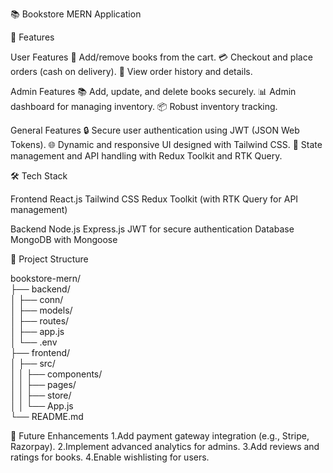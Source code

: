 📚 Bookstore MERN Application

🚀 Features

User Features
🛒 Add/remove books from the cart.
💳 Checkout and place orders (cash on delivery).
📄 View order history and details.




Admin Features
📚 Add, update, and delete books securely.
📊 Admin dashboard for managing inventory.
📦 Robust inventory tracking.



General Features
🔒 Secure user authentication using JWT (JSON Web Tokens).
🌐 Dynamic and responsive UI designed with Tailwind CSS.
🔄 State management and API handling with Redux Toolkit and RTK Query.



🛠️ Tech Stack

Frontend
React.js
Tailwind CSS
Redux Toolkit (with RTK Query for API management)

Backend
Node.js
Express.js
JWT for secure authentication
Database
MongoDB with Mongoose



📂 Project Structure

bookstore-mern/  
├── backend/  
│   ├── conn/  
│   ├── models/  
│   ├── routes/  
│   ├── app.js  
│   └── .env  
├── frontend/  
│   ├── src/  
│   │   ├── components/  
│   │   ├── pages/  
│   │   ├── store/  
│   │   └── App.js  
└── README.md  



🔧 Future Enhancements
1.Add payment gateway integration (e.g., Stripe, Razorpay).
2.Implement advanced analytics for admins.
3.Add reviews and ratings for books.
4.Enable wishlisting for users.

